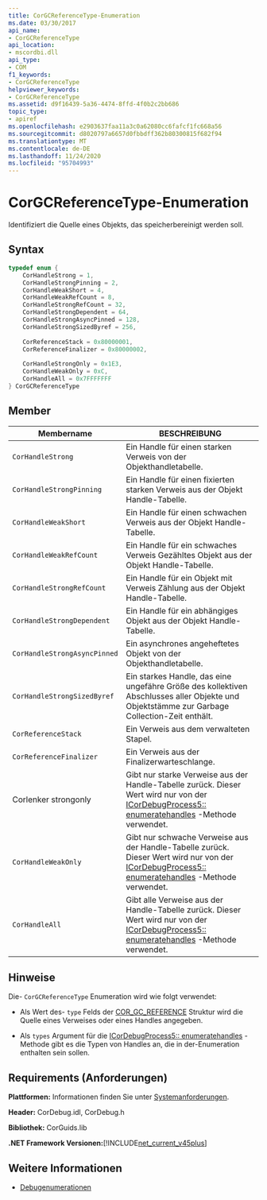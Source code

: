 ```yaml
---
title: CorGCReferenceType-Enumeration
ms.date: 03/30/2017
api_name:
- CorGCReferenceType
api_location:
- mscordbi.dll
api_type:
- COM
f1_keywords:
- CorGCReferenceType
helpviewer_keywords:
- CorGCReferenceType
ms.assetid: d9f16439-5a36-4474-8ffd-4f0b2c2bb686
topic_type:
- apiref
ms.openlocfilehash: e2903637faa11a3c0a62080cc6fafcf1fc668a56
ms.sourcegitcommit: d8020797a6657d0fbbdff362b80300815f682f94
ms.translationtype: MT
ms.contentlocale: de-DE
ms.lasthandoff: 11/24/2020
ms.locfileid: "95704993"
---
```

# <a name="corgcreferencetype-enumeration"></a>CorGCReferenceType-Enumeration

Identifiziert die Quelle eines Objekts, das speicherbereinigt werden soll.  
  
## <a name="syntax"></a>Syntax  
  
```cpp  
typedef enum {  
    CorHandleStrong = 1,  
    CorHandleStrongPinning = 2,  
    CorHandleWeakShort = 4,  
    CorHandleWeakRefCount = 8,  
    CorHandleStrongRefCount = 32,  
    CorHandleStrongDependent = 64,  
    CorHandleStrongAsyncPinned = 128,  
    CorHandleStrongSizedByref = 256,  
  
    CorReferenceStack = 0x80000001,  
    CorReferenceFinalizer = 0x80000002,  
  
    CorHandleStrongOnly = 0x1E3,  
    CorHandleWeakOnly = 0xC,  
    CorHandleAll = 0x7FFFFFFF  
} CorGCReferenceType  
```  
  
## <a name="members"></a>Member  
  
|Membername|BESCHREIBUNG|  
|-----------------|-----------------|  
|`CorHandleStrong`|Ein Handle für einen starken Verweis von der Objekthandletabelle.|  
|`CorHandleStrongPinning`|Ein Handle für einen fixierten starken Verweis aus der Objekt Handle-Tabelle.|  
|`CorHandleWeakShort`|Ein Handle für einen schwachen Verweis aus der Objekt Handle-Tabelle.|  
|`CorHandleWeakRefCount`|Ein Handle für ein schwaches Verweis Gezähltes Objekt aus der Objekt Handle-Tabelle.|  
|`CorHandleStrongRefCount`|Ein Handle für ein Objekt mit Verweis Zählung aus der Objekt Handle-Tabelle.|  
|`CorHandleStrongDependent`|Ein Handle für ein abhängiges Objekt aus der Objekt Handle-Tabelle.|  
|`CorHandleStrongAsyncPinned`|Ein asynchrones angeheftetes Objekt von der Objekthandletabelle.|  
|`CorHandleStrongSizedByref`|Ein starkes Handle, das eine ungefähre Größe des kollektiven Abschlusses aller Objekte und Objektstämme zur Garbage Collection-Zeit enthält.|  
|`CorReferenceStack`|Ein Verweis aus dem verwalteten Stapel.|  
|`CorReferenceFinalizer`|Ein Verweis aus der Finalizerwarteschlange.|  
|Corlenker strongonly|Gibt nur starke Verweise aus der Handle-Tabelle zurück. Dieser Wert wird nur von der [ICorDebugProcess5:: enumeratehandles](icordebugprocess5-enumeratehandles-method.md) -Methode verwendet.|  
|`CorHandleWeakOnly`|Gibt nur schwache Verweise aus der Handle-Tabelle zurück. Dieser Wert wird nur von der [ICorDebugProcess5:: enumeratehandles](icordebugprocess5-enumeratehandles-method.md) -Methode verwendet.|  
|`CorHandleAll`|Gibt alle Verweise aus der Handle-Tabelle zurück. Dieser Wert wird nur von der [ICorDebugProcess5:: enumeratehandles](icordebugprocess5-enumeratehandles-method.md) -Methode verwendet.|  
  
## <a name="remarks"></a>Hinweise  

 Die- `CorGCReferenceType` Enumeration wird wie folgt verwendet:  
  
- Als Wert des- `type` Felds der [COR_GC_REFERENCE](cor-gc-reference-structure.md) Struktur wird die Quelle eines Verweises oder eines Handles angegeben.  
  
- Als `types` Argument für die [ICorDebugProcess5:: enumeratehandles](icordebugprocess5-enumeratehandles-method.md) -Methode gibt es die Typen von Handles an, die in der-Enumeration enthalten sein sollen.  
  
## <a name="requirements"></a>Requirements (Anforderungen)  

 **Plattformen:** Informationen finden Sie unter [Systemanforderungen](../../get-started/system-requirements.md).  
  
 **Header:** CorDebug.idl, CorDebug.h  
  
 **Bibliothek:** CorGuids.lib  
  
 **.NET Framework Versionen:**[!INCLUDE[net_current_v45plus](../../../../includes/net-current-v45plus-md.md)]  
  
## <a name="see-also"></a>Weitere Informationen

- [Debugenumerationen](debugging-enumerations.md)
